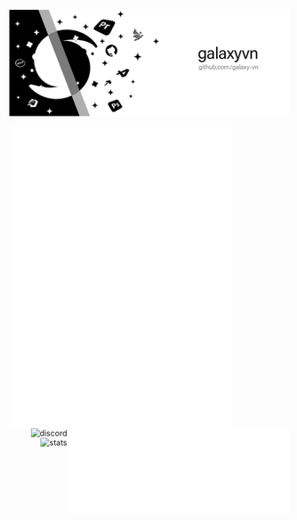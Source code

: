 ![Profile banner](background.jpg)

<img align="left" width="400" alt="🦑" src="metrics.classic.svg">
<img align="right" width="400" alt="🦑" src="metrics.personal.svg">
<img align="right" alt="discord" src="https://discord.c99.nl/widget/theme-3/431425571570974720.png">
<img align="right" alt="stats" src="https://github-readme-stats.vercel.app/api?username=Galaxy-VN&show_icons=true&theme=radical">
